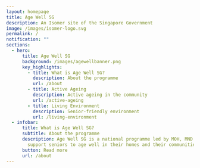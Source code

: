 ```yaml
---
layout: homepage
title: Age Well SG
description: An Isomer site of the Singapore Government
image: /images/isomer-logo.svg
permalink: /
notification: ""
sections:
  - hero:
      title: Age Well SG
      background: /images/agewellbanner.png
      key_highlights:
        - title: What is Age Well SG?
          description: About the programme
          url: /about
        - title: Active Ageing
          description: Active ageing in the community
          url: /active-ageing
        - title: Living Environment
          description: Senior-friendly environment
          url: /living-environment
  - infobar:
      title: What is Age Well SG?
      subtitle: About the programme
      description: Age Well SG is a national programme led by MOH, MND and MOT to
        support seniors to age well in their homes and their communities.
      button: Read more
      url: /about
---
```

